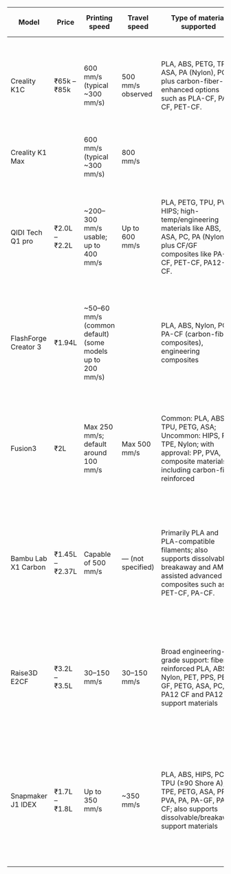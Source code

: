 | Model | Price | Printing speed | Travel speed | Type of material supported | Dimensions | Software toolchain | IDEX | Special features | Extra points | Reviews & ratings |
|-------|-------|----------------|--------------|---------------------------|------------|------------------|------|-----------------|--------------|-----------------|
| Creality K1C | ₹65k – ₹85k | 600 mm/s (typical ~300 mm/s) | 500 mm/s observed | PLA, ABS, PETG, TPU, ASA, PA (Nylon), PC; plus carbon-fiber-enhanced options such as PLA-CF, PA-CF, PET-CF. | K1C: 220 × 220 × 250 mm | Creality Print, Creality Cloud (Open-source) | No | High-speed CoreXY printing at consumer price point | • Great balance of price & speed<br>• K1 Max has AI features for automation<br>• Consumer-friendly setup | |
| Creality K1 Max | | 600 mm/s (typical ~300 mm/s) | 800 mm/s | | K1 MAX: 300 × 300 × 300 mm | | No | | | |
| QIDI Tech Q1 pro | ₹2.0L – ₹2.2L | ~200–300 mm/s usable; up to 400 mm/s | Up to 600 mm/s | PLA, PETG, TPU, PVA, HIPS; high-temp/engineering materials like ABS, ASA, PC, PA (Nylon), plus CF/GF composites like PA-CF, PET-CF, PA12-CF. | 245 × 245 × 240 mm | QIDI Studio, QIDI-Link (Proprietary) | No | Affordable enclosed printer with high-temp capability | • Strong customer support reputation<br>• Good for engineering-grade materials<br>• Lower price compared to similar enclosed printers | |
| FlashForge Creator 3 | ₹1.94L | ~50–60 mm/s (common default) (some models up to 200 mm/s) | | PLA, ABS, Nylon, PC, PA-CF (carbon-fiber composites), engineering composites | 300 × 250 × 200 mm | FlashPrint, Simplify3D support (Proprietary) | Yes | Reliable IDEX system for true dual-material printing | • Widely used in schools & businesses<br>• Reliable for continuous dual-material jobs<br>• Slightly bulky but very durable | |
| Fusion3 | ₹2L | Max 250 mm/s; default around 100 mm/s | Max 500 mm/s | Common: PLA, ABS, TPU, PETG, ASA; Uncommon: HIPS, PC, TPE, Nylon; with approval: PP, PVA, composite materials including carbon-fiber reinforced | F306: 306 × 306 × 306 mm<br>F400: 355 × 355 × 315 mm<br>EDGE: 368 × 368 × 343 mm | Reactor slicer, Simplify3D support (Proprietary) | No | Industrial reliability & large build volume | • Made in USA, focused on professional use<br>• Long-term reliability and uptime prioritized<br>• Higher cost, but great ROI for industries | |
| Bambu Lab X1 Carbon | ₹1.45L – ₹2.37L | Capable of 500 mm/s | — (not specified) | Primarily PLA and PLA-compatible filaments; also supports dissolvable breakaway and AMS-assisted advanced composites such as PET-CF, PA-CF. | 256 × 256 × 256 mm | Bambu Studio, Bambu Farm Manager (Proprietary) | No IDEX but Yes (AMS supports multi-material via single nozzle) | Ultra-fast printing with AI + AMS multi-material system | • One of the fastest consumer printers available<br>• AMS makes multi-color/material very easy<br>• Strong online community & ecosystem | |
| Raise3D E2CF | ₹3.2L – ₹3.5L | 30–150 mm/s | 30–150 mm/s | Broad engineering-grade support: fiber-reinforced PLA, ABS, Nylon, PET, PPS, PET-GF, PETG, ASA, PC, PA12 CF and PA12 CF support materials | Single extruder: 330 × 240 × 240 mm<br>Dual extruder: 295 × 240 × 240 mm | ideaMaker, RaiseCloud (Proprietary) | Yes | Specialized for carbon-fiber & composite materials | • Specifically tuned for fiber-reinforced filaments<br>• Excellent build quality & industrial support<br>• Higher learning curve, more pro-oriented | |
| Snapmaker J1 IDEX | ₹1.7L – ₹1.8L | Up to 350 mm/s | ~350 mm/s | PLA, ABS, HIPS, PC, TPU (≥90 Shore A), TPE, PETG, ASA, PP, PVA, PA, PA-GF, PA-CF; also supports dissolvable/breakaway support materials | 300 × 200 × 200 mm | Snapmaker Luban (Open-source) | Yes | Versatile IDEX with mirror & duplicate modes | • Also integrates with Snapmaker modular ecosystem (laser, CNC)<br>• Compact design with creative IDEX modes<br>• Great for hobbyists who want versatility | |
